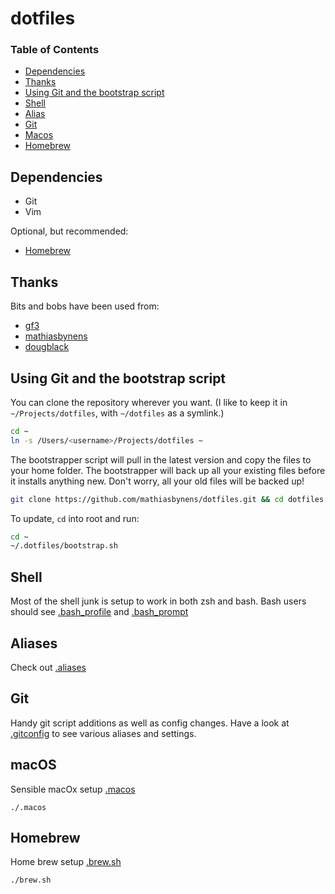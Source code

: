 # dotfiles

### Table of Contents
- [Dependencies](#dependencies)
- [Thanks](#thanks)
- [Using Git and the bootstrap script](#using-git-and-the-bootstrap-script)
- [Shell](#shell)
- [Alias](#aliases)
- [Git](#git)
- [Macos](#macos)
- [Homebrew](#homebrew)

## Dependencies
- Git
- Vim

Optional, but recommended:
- [Homebrew](http://mxcl.github.com/homebrew/)


## Thanks
Bits and bobs have been used from:
- [gf3](https://github.com/gf3/dotfiles/tree/v1.0.0)
- [mathiasbynens](https://github.com/mathiasbynens/dotfiles)
- [dougblack](http://dougblack.io/words/a-good-vimrc.html)

## Using Git and the bootstrap script

You can clone the repository wherever you want. (I like to keep it in `~/Projects/dotfiles`, with `~/dotfiles` as a symlink.) 
```bash
cd ~
ln -s /Users/<username>/Projects/dotfiles ~
```

The bootstrapper script will pull in the latest version and copy the files to your home folder. The bootstrapper will back up all your existing files before it installs anything new. Don't worry, all your old files will be backed up!

```bash
git clone https://github.com/mathiasbynens/dotfiles.git && cd dotfiles && source bootstrap.sh
```

To update, `cd` into root and run:

```bash
cd ~
~/.dotfiles/bootstrap.sh
```

## Shell
Most of the shell junk is setup to work in both zsh and bash. Bash users should see [.bash_profile](.bash_profile) and [.bash_prompt](.bash_prompt)

## Aliases
Check out [.aliases](.aliases)

## Git
Handy git script additions as well as config changes.
Have a look at [.gitconfig](.gitconfig) to see various aliases and settings.

## macOS
Sensible macOx setup [.macos](.macos)
```
./.macos
```

## Homebrew
Home brew setup [.brew.sh](.brew.sh)
```
./brew.sh
```

